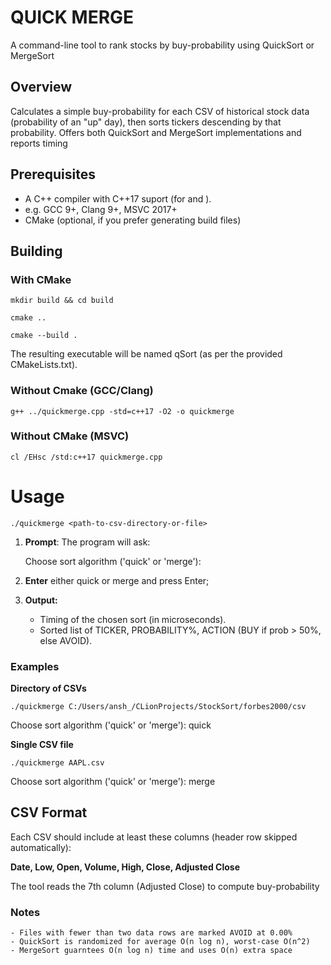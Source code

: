 # **QUICK MERGE**

A command-line tool to rank stocks by buy-probability using QuickSort or MergeSort


## **Overview**

Calculates a simple buy-probability for each CSV of historical stock data (probability of an "up" day), then sorts tickers descending by that probability. Offers both QuickSort and MergeSort implementations and reports timing


## **Prerequisites**

- A C++ compiler with C++17 suport (for <filesystem> and <chrono>).
- e.g. GCC 9+, Clang 9+, MSVC 2017+
- CMake (optional, if you prefer generating build files)


## **Building**

### **With CMake**

`mkdir build && cd build`

`cmake ..`

`cmake --build .`

The resulting executable will be named qSort (as per the provided CMakeLists.txt).


### **Without Cmake (GCC/Clang)**

`g++ ../quickmerge.cpp -std=c++17 -O2 -o quickmerge`


### **Without CMake (MSVC)**

`cl /EHsc /std:c++17 quickmerge.cpp`


# **Usage**

`./quickmerge <path-to-csv-directory-or-file>`

1. **Prompt**: The program will ask:

    Choose sort algorithm ('quick' or 'merge'):
2. **Enter** either quick or merge and press Enter;

3. **Output:**

    - Timing of the chosen sort (in microseconds).
    - Sorted list of TICKER, PROBABILITY%, ACTION (BUY if prob > 50%, else AVOID).
   
### **Examples**


**Directory of CSVs**

`./quickmerge C:/Users/ansh_/CLionProjects/StockSort/forbes2000/csv`

Choose sort algorithm ('quick' or 'merge'): quick


**Single CSV file**

`./quickmerge AAPL.csv`

Choose sort algorithm ('quick' or 'merge'): merge


## **CSV Format**

Each CSV should include at least these columns (header row skipped automatically):

**Date, Low, Open, Volume, High, Close, Adjusted Close**

The tool reads the 7th column (Adjusted Close) to compute buy-probability


### **Notes**

    - Files with fewer than two data rows are marked AVOID at 0.00%
    - QuickSort is randomized for average O(n log n), worst-case O(n^2)
    - MergeSort guarntees O(n log n) time and uses O(n) extra space


